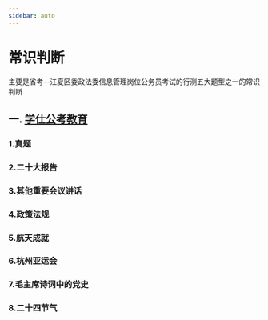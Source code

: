 ```yaml
---
sidebar: auto
---
```


# 常识判断

主要是省考--江夏区委政法委信息管理岗位公务员考试的行测五大题型之一的常识判断

## 一.  [学仕公考教育](https://www.bilibili.com/video/BV1vc41167LZ/?spm_id_from=333.337.search-card.all.click&vd_source=9978ee19b8275eb2dd1ba355f79d4617 "哔哩哔哩教学视频")

### 1.真题

### 2.二十大报告

### 3.其他重要会议讲话

### 4.政策法规

### 5.航天成就

### 6.杭州亚运会

### 7.毛主席诗词中的党史

### 8.二十四节气
